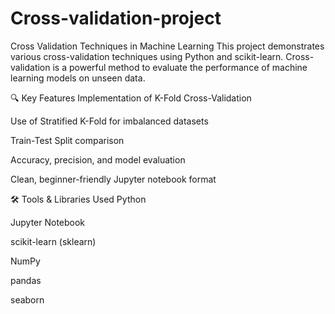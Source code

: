 # Cross-validation-project

Cross Validation Techniques in Machine Learning
This project demonstrates various cross-validation techniques using Python and scikit-learn. Cross-validation is a powerful method to evaluate the performance of machine learning models on unseen data.

🔍 Key Features
Implementation of K-Fold Cross-Validation

Use of Stratified K-Fold for imbalanced datasets

Train-Test Split comparison

Accuracy, precision, and model evaluation

Clean, beginner-friendly Jupyter notebook format

🛠️ Tools & Libraries Used
Python

Jupyter Notebook

scikit-learn (sklearn)

NumPy

pandas

seaborn
